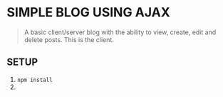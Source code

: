 # SIMPLE BLOG USING AJAX
> A basic client/server blog with the ability to view, create, edit and delete posts.
> This is the client.

## SETUP
1. `npm install`
2. 